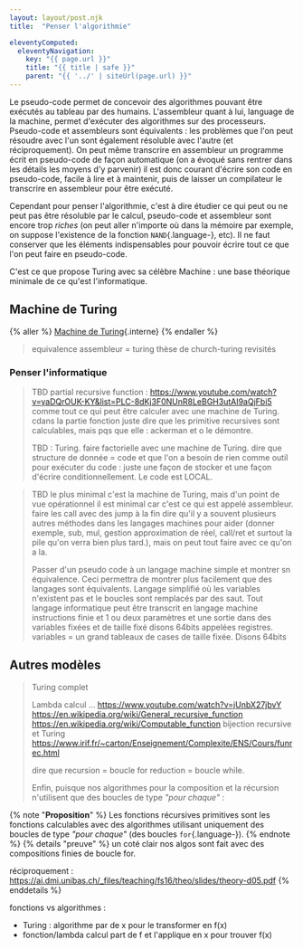 ```yaml
---
layout: layout/post.njk 
title:  "Penser l'algorithmie"

eleventyComputed:
  eleventyNavigation:
    key: "{{ page.url }}"
    title: "{{ title | safe }}"
    parent: "{{ '../' | siteUrl(page.url) }}"
---
```


Le pseudo-code permet de concevoir des algorithmes pouvant être exécutés au tableau par des humains. L'assembleur quant à lui, language de la machine, permet d'exécuter des algorithmes sur des processeurs.
Pseudo-code et assembleurs sont équivalents : les problèmes que l'on peut résoudre avec l'un sont également résoluble avec l'autre (et réciproquement). On peut même transcrire en assembleur un programme écrit en pseudo-code de façon automatique (on a évoqué sans rentrer dans les détails les moyens d'y parvenir) il est donc courant d'écrire son code en pseudo-code, facile à lire et à maintenir, puis de laisser un compilateur le transcrire en assembleur pour être exécuté.

Cependant pour penser l'algorithmie, c'est à dire étudier ce qui peut ou ne peut pas être résoluble par le calcul, pseudo-code et assembleur sont encore trop _riches_ (on peut aller n'importe où dans la mémoire par exemple, on suppose l'existence de la fonction `NAND`{.language-}, etc). Il ne faut conserver que les éléments indispensables pour pouvoir écrire tout ce que l'on peut faire en pseudo-code.

C'est ce que propose Turing avec sa célèbre Machine : une base théorique minimale de ce qu'est l'informatique.

## Machine de Turing

{% aller %}
[Machine de Turing](./machine-turing){.interne}
{% endaller %}

> equivalence assembleur = turing
> thèse de church-turing revisités

### Penser l'informatique

> TBD partial recursive function : <https://www.youtube.com/watch?v=yaDQrOUK-KY&list=PLC-8dKj3F0NUnR8LeBGH3utAI9aQjFbi5> comme tout ce qui peut être calculer avec une machine de Turing.
> cdans la partie fonction juste dire que les primitive recursives sont calculables, mais pqs que elle : ackerman et o le démontre.
> 
> TBD : Turing.
> faire factorielle avec une machine de Turing.
> dire que structure de donnée = code et que l'on a besoin de rien comme outil pour exécuter du code : juste une façon de stocker et une façon d'écrire conditionnellement. Le code est LOCAL.

> TBD le plus minimal c'est la machine de Turing, mais d'un point de vue opérationnel il est minimal car c'est ce qui est appelé assembleur.
> faire les call avec des jump
> à la fin dire qu'il y a souvent plusieurs autres méthodes dans les langages machines pour aider (donner exemple, sub, mul, gestion approximation de réel, call/ret et surtout la pile qu'on verra bien plus tard.), mais on peut tout faire avec ce qu'on a la.
> 
> Passer d'un pseudo code à un langage machine simple et montrer sn équivalence. Ceci permettra de montrer plus facilement que des langages sont équivalents.
> Langage simplifié où les variables n'existent pas et le boucles sont remplacés par des saut. Tout langage informatique peut être transcrit en langage machine
> instructions finie et 1 ou deux paramètres et une sortie dans des variables fixées et de taille fixé disons 64bits appelées registres.
> variables = un grand tableaux de cases de taille fixée. Disons 64bits

## Autres modèles

> Turing complet
>
> Lambda calcul
> ...
> <https://www.youtube.com/watch?v=jUnbX27jbvY>
> <https://en.wikipedia.org/wiki/General_recursive_function>
> <https://en.wikipedia.org/wiki/Computable_function>
> bijection recursive et Turing <https://www.irif.fr/~carton/Enseignement/Complexite/ENS/Cours/funrec.html>
>
> dire que recursion = boucle for
> reduction = boucle while.
> 
> Enfin, puisque nos algorithmes pour la composition et la récursion n'utilisent que des boucles de type _"pour chaque"_ :

{% note "**Proposition**" %}
Les fonctions récursives primitives sont les fonctions calculables avec des algorithmes utilisant uniquement des boucles de type _"pour chaque"_ (des boucles `for`{.language-}).
{% endnote %}
{% details "preuve" %}
un coté clair nos algos sont fait avec des compositions finies de boucle for.

réciproquement : <https://ai.dmi.unibas.ch/_files/teaching/fs16/theo/slides/theory-d05.pdf>
{% enddetails %}

fonctions vs algorithmes :

- Turing : algorithme par de x pour le transformer en f(x)
- fonction/lambda calcul part de f et l'applique en x pour trouver f(x)